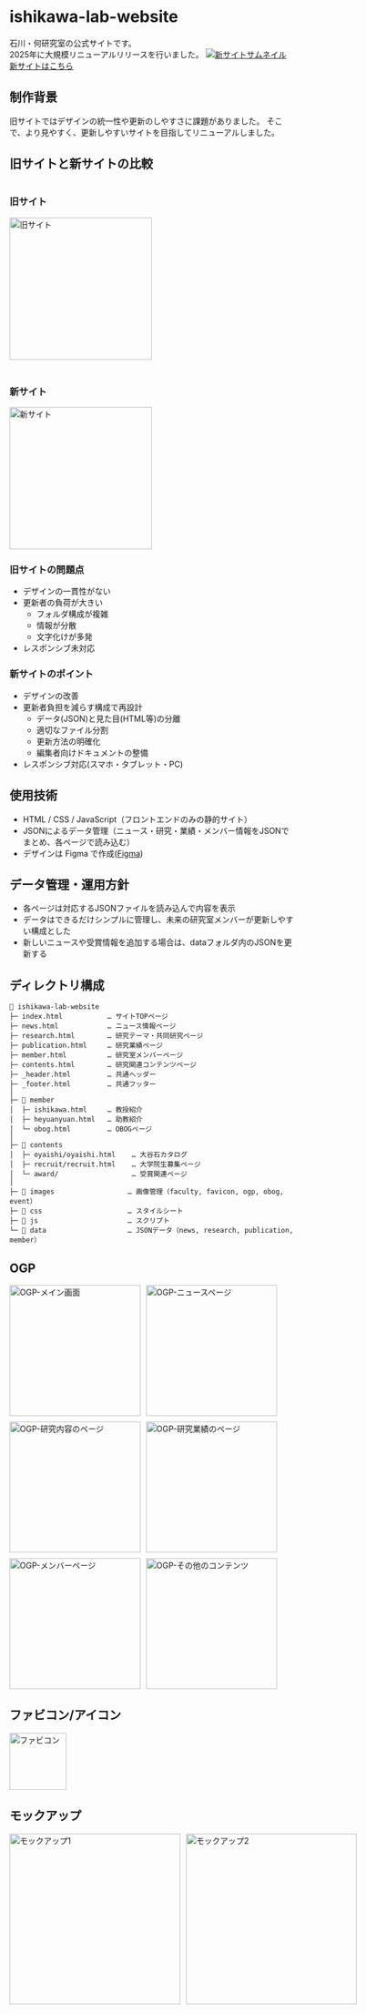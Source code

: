 # ishikawa-lab-website
石川・何研究室の公式サイトです。  
2025年に大規模リニューアルリリースを行いました。
[![新サイトサムネイル](screenshots/ogp-main.png)](http://www.is.utsunomiya-u.ac.jp/human-information-science-lab/index.html)
[新サイトはこちら](http://www.is.utsunomiya-u.ac.jp/human-information-science-lab/index.html)

## 制作背景
旧サイトではデザインの統一性や更新のしやすさに課題がありました。
そこで、より見やすく、更新しやすいサイトを目指してリニューアルしました。

## 旧サイトと新サイトの比較

<!-- 画像横並び -->
<div style="display: flex; gap: 20px; flex-wrap: wrap; align-items: flex-start;">
  <div>
    <h3>旧サイト</h3>
    <img src="screenshots/old-site.png" alt="旧サイト" style="width: 250px; height: auto;">
  </div>
  <div>
    <h3>新サイト</h3>
    <img src="screenshots/new-site.png" alt="新サイト" style="width: 250px; height: auto;">
  </div>
</div>

<!-- 説明文 -->
<div>
  <h3>旧サイトの問題点</h3>
  <ul>
    <li>デザインの一貫性がない</li>
    <li>更新者の負荷が大きい
      <ul>
        <li>フォルダ構成が複雑</li>
        <li>情報が分散</li>
        <li>文字化けが多発</li>
      </ul>
    </li>
    <li>レスポンシブ未対応</li>
  </ul>

  <h3>新サイトのポイント</h3>
  <ul>
    <li>デザインの改善</li>
    <li>更新者負担を減らす構成で再設計
      <ul>
        <li>データ(JSON)と見た目(HTML等)の分離</li>
        <li>適切なファイル分割</li>
        <li>更新方法の明確化</li>
        <li>編集者向けドキュメントの整備</li>
      </ul>
    </li>
    <li>レスポンシブ対応(スマホ・タブレット・PC)</li>
  </ul>
</div>

## 使用技術
- HTML / CSS / JavaScript（フロントエンドのみの静的サイト）
- JSONによるデータ管理（ニュース・研究・業績・メンバー情報をJSONでまとめ、各ページで読み込む）
- デザインは Figma で作成([Figma](https://www.figma.com/design/6ZfSHxZCg8mhkg74R0XxKN/ishikawa-lab-website?node-id=576-923&t=mzFruA42YhejmUOL-1))

## データ管理・運用方針
- 各ページは対応するJSONファイルを読み込んで内容を表示
- データはできるだけシンプルに管理し、未来の研究室メンバーが更新しやすい構成とした
- 新しいニュースや受賞情報を追加する場合は、dataフォルダ内のJSONを更新する

## ディレクトリ構成
```text
📁 ishikawa-lab-website
├─ index.html           … サイトTOPページ
├─ news.html            … ニュース情報ページ
├─ research.html        … 研究テーマ・共同研究ページ
├─ publication.html     … 研究業績ページ
├─ member.html          … 研究室メンバーページ
├─ contents.html        … 研究関連コンテンツページ
├─ _header.html         … 共通ヘッダー
├─ _footer.html         … 共通フッター
│
├─ 📁 member
│  ├─ ishikawa.html     … 教授紹介
│  ├─ heyuanyuan.html   … 助教紹介
│  └─ obog.html         … OBOGページ
│
├─ 📁 contents
│  ├─ oyaishi/oyaishi.html    … 大谷石カタログ
│  ├─ recruit/recruit.html    … 大学院生募集ページ
│  └─ award/                  … 受賞関連ページ
│
├─ 📁 images                  … 画像管理（faculty, favicon, ogp, obog, event）
├─ 📁 css                     … スタイルシート
├─ 📁 js                      … スクリプト
└─ 📁 data                    … JSONデータ（news, research, publication, member）
```

## OGP
<div style="display: flex; flex-wrap: wrap; gap: 10px;">
  <img src="screenshots/ogp-main.png" alt="OGP-メイン画面" width="230">
  <img src="screenshots/ogp-news.png" alt="OGP-ニュースページ" width="230">
  <img src="screenshots/ogp-research.png" alt="OGP-研究内容のページ" width="230">
  <img src="screenshots/ogp-publication.png" alt="OGP-研究業績のページ" width="230">
  <img src="screenshots/ogp-member.png" alt="OGP-メンバーページ" width="230">
  <img src="screenshots/ogp-content.png" alt="OGP-その他のコンテンツ" width="230">
</div>

## ファビコン/アイコン
<img src="screenshots/favicon.png" alt="ファビコン" width="100">

## モックアップ
<div style="display: flex; gap: 10px;">
    <img src="screenshots/mockup1.png" alt="モックアップ1" height="300">
    <img src="screenshots/mockup2.png" alt="モックアップ2" height="300">
</div>